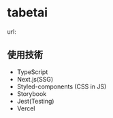 # tabetai

url:

## 使用技術
- TypeScript
- Next.js(SSG)
- Styled-components (CSS in JS)
- Storybook
- Jest(Testing)
- Vercel
